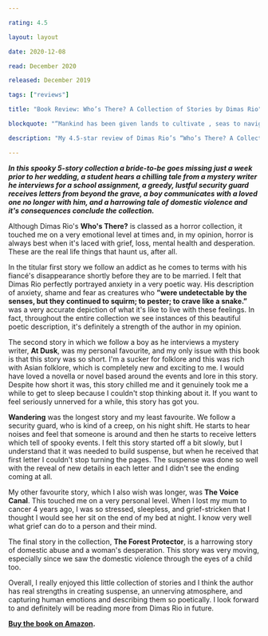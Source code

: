 ```yaml
---

rating: 4.5

layout: layout

date: 2020-12-08

read: December 2020

released: December 2019

tags: ["reviews"]

title: "Book Review: Who’s There? A Collection of Stories by Dimas Rio"

blockquote: "“Mankind has been given lands to cultivate , seas to navigate and skies to admire , yet they betray God’s trust , by ripping apart the Earth’s womb , flooding its oceans with waste and poisoning its skies with smoldering carbon emissions.”- The Forest Protector"

description: "My 4.5-star review of Dimas Rio’s “Who’s There? A Collection of Stories.”"

---
```


***In this spooky 5-story collection a bride-to-be goes missing just a week prior to her wedding, a student hears a chilling tale from a mystery writer he interviews for a school assignment, a greedy, lustful security guard receives letters from beyond the grave, a boy communicates with a loved one no longer with him, and a harrowing tale of domestic violence and it's consequences conclude the collection.***

Although Dimas Rio's **Who's There?** is classed as a horror collection, it touched me on a very emotional level at times and, in my opinion, horror is always best when it's laced with grief, loss, mental health and desperation. These are the real life things that haunt us, after all.

In the titular first story we follow an addict as he comes to terms with his fiancé's disappearance shortly before they are to be married. I felt that Dimas Rio perfectly portrayed anxiety in a very poetic way. His description of anxiety, shame and fear as creatures who **”were undetectable by the senses, but they continued to squirm; to pester; to crave like a snake.”** was a very accurate depiction of what it's like to live with these feelings. In fact, throughout the entire collection we see instances of this beautiful poetic description, it's definitely a strength of the author in my opinion.

The second story in which we follow a boy as he interviews a mystery writer, **At Dusk**, was my personal favourite, and my only issue with this book is that this story was so short. I'm a sucker for folklore and this was rich with Asian folklore, which is completely new and exciting to me. I would have loved a novella or novel based around the events and lore in this story. Despite how short it was, this story chilled me and it genuinely took me a while to get to sleep because I couldn't stop thinking about it. If you want to feel seriously unnerved for a while, this story has got you.

**Wandering** was the longest story and my least favourite. We follow a security guard, who is kind of a creep, on his night shift. He starts to hear noises and feel that someone is around and then he starts to receive letters which tell of spooky events. I felt this story started off a bit slowly, but I understand that it was needed to build suspense, but when he received that first letter I couldn't stop turning the pages. The suspense was done so well with the reveal of new details in each letter and I didn't see the ending coming at all.

My other favourite story, which I also wish was longer, was **The Voice Canal**. This touched me on a very personal level. When I lost my mum to cancer 4 years ago, I was so stressed, sleepless, and grief-stricken that I thought I would see her sit on the end of my bed at night. I know very well what grief can do to a person and their mind.

The final story in the collection, **The Forest Protector**, is a harrowing story of domestic abuse and a woman's desperation. This story was very moving, especially since we saw the domestic violence through the eyes of a child too.

Overall, I really enjoyed this little collection of stories and I think the author has real strengths in creating suspense, an unnerving atmosphere, and capturing human emotions and describing them so poetically. I look forward to and definitely will be reading more from Dimas Rio in future.

**[Buy the book on Amazon](https://www.amazon.com/Whos-There-Collection-Dimas-Rio-ebook/dp/B082T3MW2W#:~:text=Who's%20There%3F%3A%20A%20Collection%20of%20Stories%20by%20Dimas%20Rio,interviewing%20with%20an%20older%20man).**